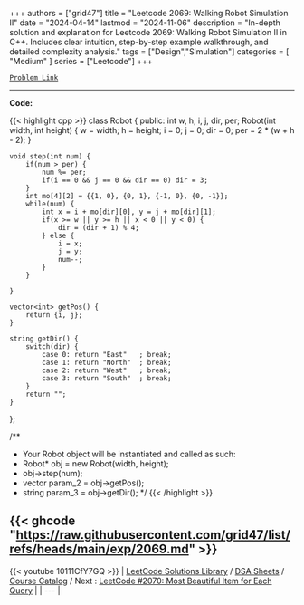 
+++
authors = ["grid47"]
title = "Leetcode 2069: Walking Robot Simulation II"
date = "2024-04-14"
lastmod = "2024-11-06"
description = "In-depth solution and explanation for Leetcode 2069: Walking Robot Simulation II in C++. Includes clear intuition, step-by-step example walkthrough, and detailed complexity analysis."
tags = ["Design","Simulation"]
categories = [
    "Medium"
]
series = ["Leetcode"]
+++



[`Problem Link`](https://leetcode.com/problems/walking-robot-simulation-ii/description/)

---
**Code:**

{{< highlight cpp >}}
class Robot {
public:
    int w, h, i, j, dir, per;
    Robot(int width, int height) {
        w = width;
        h = height;
        i = 0;
        j = 0;
        dir = 0;
        per = 2 * (w + h - 2);
    }
    
    void step(int num) {
        if(num > per) {
            num %= per;
            if(i == 0 && j == 0 && dir == 0) dir = 3;
        }
        int mo[4][2] = {{1, 0}, {0, 1}, {-1, 0}, {0, -1}};
        while(num) {
            int x = i + mo[dir][0], y = j + mo[dir][1];
            if(x >= w || y >= h || x < 0 || y < 0) {
                dir = (dir + 1) % 4;
            } else {
                i = x;
                j = y;
                num--;
            }
        }
        
    }
    
    vector<int> getPos() {
        return {i, j};
    }
    
    string getDir() {
        switch(dir) {
            case 0: return "East"   ; break;
            case 1: return "North"  ; break;    
            case 2: return "West"   ; break;    
            case 3: return "South"  ; break;
        }
        return "";
    }
};

/**
 * Your Robot object will be instantiated and called as such:
 * Robot* obj = new Robot(width, height);
 * obj->step(num);
 * vector<int> param_2 = obj->getPos();
 * string param_3 = obj->getDir();
 */
{{< /highlight >}}

{{< ghcode "https://raw.githubusercontent.com/grid47/list/refs/heads/main/exp/2069.md" >}}
---
{{< youtube 10111CfY7GQ >}}
| [LeetCode Solutions Library](https://grid47.xyz/leetcode/) / [DSA Sheets](https://grid47.xyz/sheets/) / [Course Catalog](https://grid47.xyz/courses/) / Next : [LeetCode #2070: Most Beautiful Item for Each Query](https://grid47.xyz/posts/leetcode-2070-most-beautiful-item-for-each-query-solution/) |
| --- |
